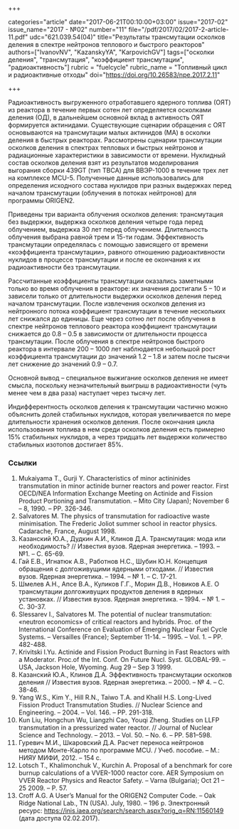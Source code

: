 +++

categories="article"
date="2017-06-21T00:10:00+03:00"
issue="2017-02"
issue_name="2017 - №02"
number="11"
file="/pdf/2017/02/2017-2-article-11.pdf"
udc="621.039.54(04)"
title="Результаты трансмутации осколков деления в спектре нейтронов теплового и быстрого реакторов"
authors=["IvanovNV", "KazanskyYA", "KarpovichGV"]
tags=["осколки деления", "трансмутация", "коэффициент трансмутации", "радиоактивность"]
rubric = "fuelcycle"
rubric_name = "Топливный цикл и радиоактивные отходы"
doi="https://doi.org/10.26583/npe.2017.2.11"

+++

Радиоактивность выгруженного отработавшего ядерного топлива (ОЯТ) из реактора в течение первых сотен лет определяется осколками деления (ОД), в дальнейшем основной вклад в активность ОЯТ формируется актинидами. Существующие сценарии обращения с ОЯТ основываются на трансмутации малых актинидов (МА) в осколки деления в быстрых реакторах. Рассмотрены сценарии трансмутации осколков деления в спектрах тепловых и быстрых нейтронов и радиационные характеристики в зависимости от времени. Нуклидный состав осколков деления взят из результатов моделирования выгорания сборки 439GT (тип ТВСА) для ВВЭР-1000 в течение трех лет на комплексе MCU-5. Полученные данные использовались для определения исходного состава нуклидов при разных выдержках перед началом трансмутации (облучения в потоках нейтронов) для программы ORIGEN2.

Приведены три варианта облучения осколков деления: трансмутация без выдержки, выдержка осколков деления четыре года перед облучением, выдержка 30 лет перед облучением. Длительность облучения выбрана равной трем и 15-ти годам. Эффективность трансмутации определялась с помощью зависящего от времени «коэффициента трансмутации», равного отношению радиоактивности нуклидов в процессе трансмутации и после ее окончания к их радиоактивности без трансмутации.

Рассчитанные коэффициенты трансмутации оказались заметными только во время облучения в реакторе: их значения достигали 5 – 10 и зависели только от длительности выдержки осколков деления перед началом трансмутации. После извлечения осколков деления из нейтронного потока коэффициент трансмутации в течение нескольких лет снижался до единицы. Еще через сотню лет после облучения в спектре нейтронов теплового реактора коэффициент трансмутации снижается до 0.8 – 0.5 в зависимости от длительности процесса трансмутации. После облучения в спектре нейтронов быстрого реактора в интервале 200 – 1000 лет наблюдается небольшой рост коэффициента трансмутации до значений 1.2 – 1.8 и затем после тысячи лет снижение до значений 0.9 – 0.7.

Основной вывод – специальное выжигание осколков деления не имеет смысла, поскольку незначительный выигрыш в радиоактивности (чуть менее чем в два раза) наступает через тысячу лет.

Индифферентность осколков деления к трансмутации частично можно объяснить долей стабильных нуклидов, которая увеличивается по мере длительности хранения осколков деления. После окончания цикла использования топлива в нем среди осколков деления есть примерно 15% стабильных нуклидов, а через тридцать лет выдержки количество стабильных изотопов достигает 85%.

### Ссылки

1. Mukaiyama T., Gurji Y. Characteristics of minor actininides transmutation in minor actinide burner reactors and power reactor. First OECD/NEA Information Exchange Meeting on Actinide and Fission Product Portioning and Transmutation. – Mito City (Japan); November 6 – 8, 1990. – PP. 326-346.
2. Salvatores M. The physics of transmutation for radioactive waste minimisation. The Frederic Joliot summer school in reactor physics. Cadarache, France, August 1998.
3. Казанский Ю.А., Дудкин А.И., Клинов Д.А. Трансмутация: мода или необходимость? // Известия вузов. Ядерная энергетика. – 1993. – №1. – С. 65-69.
4. Гай Е.В., Игнатюк А.В., Работнов Н.С., Шубин Ю.Н. Концепция обращения с долгоживущими ядерными отходами. // Известия вузов. Ядерная энергетика. – 1994. – № 1. – С. 17-21.
5. Шмелев А.Н., Апсе В.А., Куликов Г.Г., Морин Д.В., Новиков А.Е. О трансмутации долгоживущих продуктов деления в ядерных установках. // Известия вузов. Ядерная энергетика. – 1994. – № 1. – С. 30-37.
6. Slessarev I., Salvatores M. The potential of nuclear transmutation: «neutron economics» of critical reactors and hybrids. Proc. of the International Conference on Evaluation of Emerging Nuclear Fuel Cycle Systems. – Versailles (France); September 11-14. – 1995. – Vol. 1. – PP. 482-488.
7. Krivitski I.Yu. Actinide and Fission Product Burning in Fast Reactors with a Moderator. Proc.of the Int. Conf. On Future Nucl. Syst. GLOBAL-99. – USA, Jackson Hole, Wyoming. Aug 29 – Sep 3 1999.
8. Казанский Ю.А., Клинов Д.А. Эффективность трансмутации осколков деления // Известия вузов. Ядерная энергетика. – 2000. – № 4. – С. 38-46.
9. Yang W.S., Kim Y., Hill R.N., Taiwo T.A. and Khalil H.S. Long-Lived Fission Product Transmutation Studies. // Nuclear Science and Engineering. – 2004. – Vol. 146. – PP. 291-318.
10. Kun Liu, Hongchun Wu, Liangzhi Cao, Youqi Zheng. Studies on LLFP transmutation in a pressurized water reactor. // Journal of Nuclear Science and Technology. – 2013. – Vol. 50. – No. 6. – PP. 581–598.
11. Гуревич М.И., Шкаровский Д.А. Расчет переноса нейтронов методом Монте-Карло по программе MCU. / Учеб. пособие. – М.: НИЯУ МИФИ, 2012. – 154 с.
12. Lotsch T., Khalimonchuk V., Kurchin A. Proposal of a benchmark for core burnup calculations of a VVER-1000 reactor core. AER Symposium on VVER Reactor Physics and Reactor Safety. – Varna (Bulgaria); Oct 21 – 25 2009. – P. 57.
13. Croff A.G. A User’s Manual for the ORIGEN2 Computer Code. – Oak Ridge National Lab., TN (USA). July, 1980. – 196 p. Электронный ресурс: https://inis.iaea.org/search/search.aspx?orig_q=RN:11560149 (дата доступа 02.02.2017).